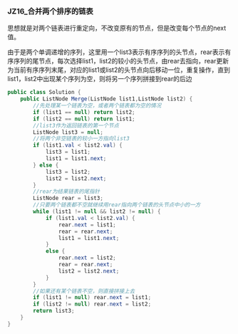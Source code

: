 ### JZ16_合并两个排序的链表

思想就是对两个链表进行重定向，不改变原有的节点，但是改变每个节点的next值。

由于是两个单调递增的序列，这里用一个list3表示有序序列的头节点，rear表示有序序列的尾节点，每次选择list1，list2的较小的头节点，由rear去指向，rear更新为当前有序序列末尾，对应的list1或list2的头节点向后移动一位，重复操作，直到list1，list2中出现某个序列为空，则将另一个序列拼接到rear的后边

```java
public class Solution {
    public ListNode Merge(ListNode list1,ListNode list2) {
        //先处理某一个链表为空，或者两个链表都为空的情况
        if (list1 == null) return list2;
        if (list2 == null) return list1;
        //list3作为返回链表的第一个节点
        ListNode list3 = null;
        //将两个非空链表的较小一方指向list3
        if (list1.val < list2.val) {
            list3 = list1;
            list1 = list1.next;
        } else {
            list3 = list2;
            list2 = list2.next;
        }
        //rear为结果链表的尾指针
        ListNode rear = list3;
        //只要两个链表都不空就继续用rear指向两个链表的头节点中小的一方
        while (list1 != null && list2 != null) {
            if (list1.val < list2.val) {
                rear.next = list1;
                rear = rear.next;
                list1 = list1.next;
            }
            else {
                rear.next = list2;
                rear = rear.next;
                list2 = list2.next;
            }
        }
        //如果还有某个链表不空，则直接拼接上去
        if (list1 != null) rear.next = list1;
        if (list2 != null) rear.next = list2;
        return list3;
    }
}
```

